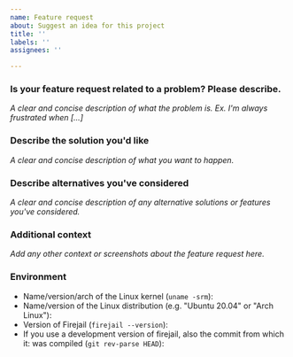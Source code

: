 ```yaml
---
name: Feature request
about: Suggest an idea for this project
title: ''
labels: ''
assignees: ''

---
```


### Is your feature request related to a problem? Please describe.

_A clear and concise description of what the problem is. Ex. I'm always frustrated when [...]_

### Describe the solution you'd like

_A clear and concise description of what you want to happen._

### Describe alternatives you've considered

_A clear and concise description of any alternative solutions or features you've considered._

### Additional context

_Add any other context or screenshots about the feature request here._

### Environment

- Name/version/arch of the Linux kernel (`uname -srm`):
- Name/version of the Linux distribution (e.g. "Ubuntu 20.04" or "Arch Linux"):
- Version of Firejail (`firejail --version`):
- If you use a development version of firejail, also the commit from which it:
  was compiled (`git rev-parse HEAD`):
